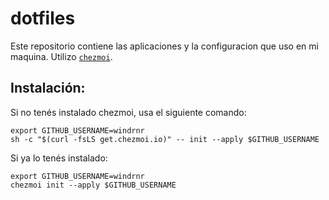 
# dotfiles
Este repositorio contiene las aplicaciones y la configuracion que uso en mi maquina. Utilizo [`chezmoi`](https://github.com/twpayne/chezmoi).

## Instalación:
Si no tenés instalado chezmoi, usa el siguiente comando:

    export GITHUB_USERNAME=windrnr
    sh -c "$(curl -fsLS get.chezmoi.io)" -- init --apply $GITHUB_USERNAME

Si ya lo tenés instalado:

    export GITHUB_USERNAME=windrnr
    chezmoi init --apply $GITHUB_USERNAME


